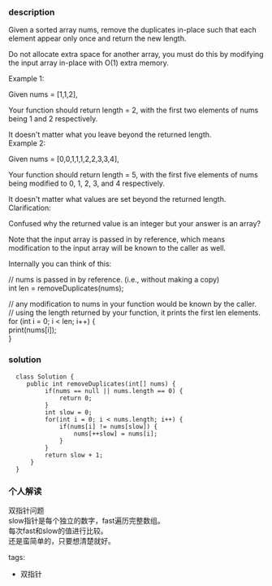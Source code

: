 ### description    
  Given a sorted array nums, remove the duplicates in-place such that each element appear only once and return the new length.  
    
  Do not allocate extra space for another array, you must do this by modifying the input array in-place with O(1) extra memory.  
    
  Example 1:  
    
  Given nums = [1,1,2],  
    
  Your function should return length = 2, with the first two elements of nums being 1 and 2 respectively.  
    
  It doesn't matter what you leave beyond the returned length.  
  Example 2:  
    
  Given nums = [0,0,1,1,1,2,2,3,3,4],  
    
  Your function should return length = 5, with the first five elements of nums being modified to 0, 1, 2, 3, and 4 respectively.  
    
  It doesn't matter what values are set beyond the returned length.  
  Clarification:  
    
  Confused why the returned value is an integer but your answer is an array?  
    
  Note that the input array is passed in by reference, which means modification to the input array will be known to the caller as well.  
    
  Internally you can think of this:  
    
  // nums is passed in by reference. (i.e., without making a copy)  
  int len = removeDuplicates(nums);  
    
  // any modification to nums in your function would be known by the caller.  
  // using the length returned by your function, it prints the first len elements.  
  for (int i = 0; i < len; i++) {  
      print(nums[i]);  
  }  
### solution    
```    
  class Solution {  
     public int removeDuplicates(int[] nums) {  
          if(nums == null || nums.length == 0) {  
              return 0;  
          }  
          int slow = 0;  
          for(int i = 0; i < nums.length; i++) {  
              if(nums[i] != nums[slow]) {  
                  nums[++slow] = nums[i];  
              }  
          }  
          return slow + 1;  
      }  
  }  
```    
    
### 个人解读    
  双指针问题  
  slow指针是每个独立的数字，fast遍历完整数组。  
  每次fast和slow的值进行比较。  
  还是蛮简单的，只要想清楚就好。  
    
tags:    
  -  双指针  
